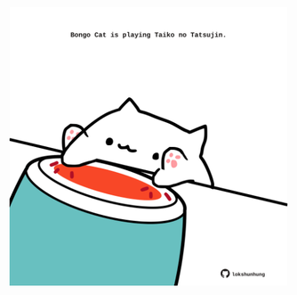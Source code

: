 <!-- built at 29/01/2024, 15:00:39 UTC -->
<p align="center">
  <img width="500" height="500" src="./ReadmeImage.svg">
</p>
